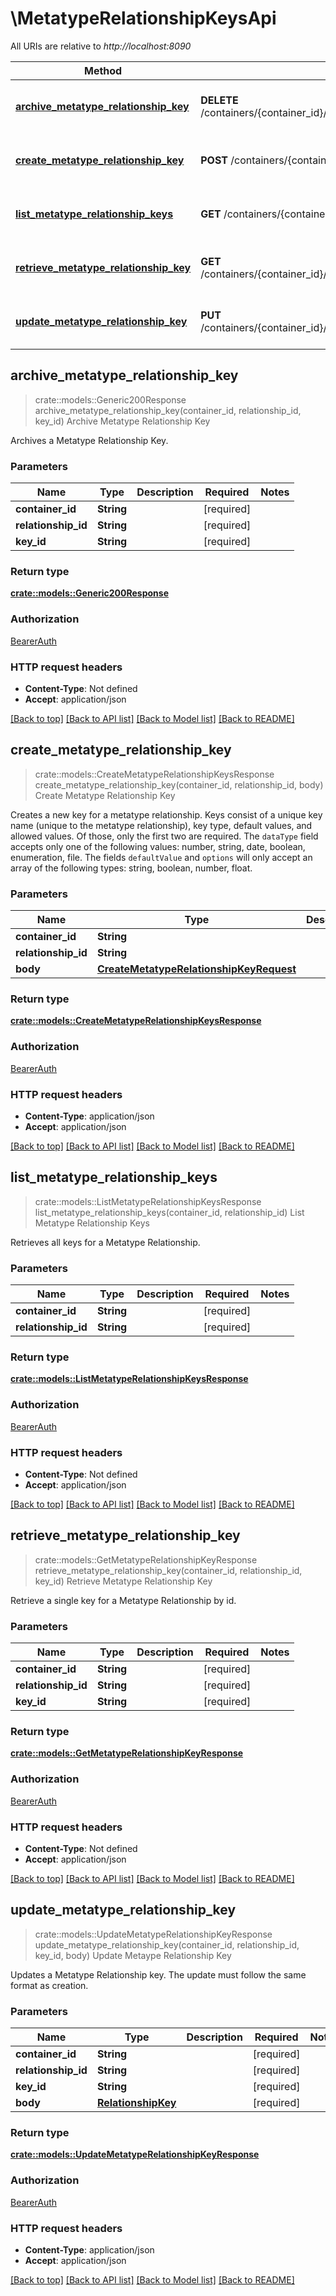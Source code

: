 # \MetatypeRelationshipKeysApi

All URIs are relative to *http://localhost:8090*

Method | HTTP request | Description
------------- | ------------- | -------------
[**archive_metatype_relationship_key**](MetatypeRelationshipKeysApi.md#archive_metatype_relationship_key) | **DELETE** /containers/{container_id}/metatype_relationships/{relationship_id}/keys/{key_id} | Archive Metatype Relationship Key
[**create_metatype_relationship_key**](MetatypeRelationshipKeysApi.md#create_metatype_relationship_key) | **POST** /containers/{container_id}/metatype_relationships/{relationship_id}/keys | Create Metatype Relationship Key
[**list_metatype_relationship_keys**](MetatypeRelationshipKeysApi.md#list_metatype_relationship_keys) | **GET** /containers/{container_id}/metatype_relationships/{relationship_id}/keys | List Metatype Relationship Keys
[**retrieve_metatype_relationship_key**](MetatypeRelationshipKeysApi.md#retrieve_metatype_relationship_key) | **GET** /containers/{container_id}/metatype_relationships/{relationship_id}/keys/{key_id} | Retrieve Metatype Relationship Key
[**update_metatype_relationship_key**](MetatypeRelationshipKeysApi.md#update_metatype_relationship_key) | **PUT** /containers/{container_id}/metatype_relationships/{relationship_id}/keys/{key_id} | Update Metaype Relationship Key



## archive_metatype_relationship_key

> crate::models::Generic200Response archive_metatype_relationship_key(container_id, relationship_id, key_id)
Archive Metatype Relationship Key

Archives a Metatype Relationship Key.

### Parameters


Name | Type | Description  | Required | Notes
------------- | ------------- | ------------- | ------------- | -------------
**container_id** | **String** |  | [required] |
**relationship_id** | **String** |  | [required] |
**key_id** | **String** |  | [required] |

### Return type

[**crate::models::Generic200Response**](Generic200Response.md)

### Authorization

[BearerAuth](../README.md#BearerAuth)

### HTTP request headers

- **Content-Type**: Not defined
- **Accept**: application/json

[[Back to top]](#) [[Back to API list]](../README.md#documentation-for-api-endpoints) [[Back to Model list]](../README.md#documentation-for-models) [[Back to README]](../README.md)


## create_metatype_relationship_key

> crate::models::CreateMetatypeRelationshipKeysResponse create_metatype_relationship_key(container_id, relationship_id, body)
Create Metatype Relationship Key

Creates a new key for a metatype relationship. Keys consist of a unique key name (unique to the metatype relationship), key type, default values, and allowed values. Of those, only the first two are required. The `dataType` field accepts only one of the following values: number, string, date, boolean, enumeration, file.  The fields `defaultValue` and `options` will only accept an array of the following types: string, boolean, number, float.

### Parameters


Name | Type | Description  | Required | Notes
------------- | ------------- | ------------- | ------------- | -------------
**container_id** | **String** |  | [required] |
**relationship_id** | **String** |  | [required] |
**body** | [**CreateMetatypeRelationshipKeyRequest**](CreateMetatypeRelationshipKeyRequest.md) |  | [required] |

### Return type

[**crate::models::CreateMetatypeRelationshipKeysResponse**](CreateMetatypeRelationshipKeysResponse.md)

### Authorization

[BearerAuth](../README.md#BearerAuth)

### HTTP request headers

- **Content-Type**: application/json
- **Accept**: application/json

[[Back to top]](#) [[Back to API list]](../README.md#documentation-for-api-endpoints) [[Back to Model list]](../README.md#documentation-for-models) [[Back to README]](../README.md)


## list_metatype_relationship_keys

> crate::models::ListMetatypeRelationshipKeysResponse list_metatype_relationship_keys(container_id, relationship_id)
List Metatype Relationship Keys

Retrieves all keys for a Metatype Relationship.

### Parameters


Name | Type | Description  | Required | Notes
------------- | ------------- | ------------- | ------------- | -------------
**container_id** | **String** |  | [required] |
**relationship_id** | **String** |  | [required] |

### Return type

[**crate::models::ListMetatypeRelationshipKeysResponse**](ListMetatypeRelationshipKeysResponse.md)

### Authorization

[BearerAuth](../README.md#BearerAuth)

### HTTP request headers

- **Content-Type**: Not defined
- **Accept**: application/json

[[Back to top]](#) [[Back to API list]](../README.md#documentation-for-api-endpoints) [[Back to Model list]](../README.md#documentation-for-models) [[Back to README]](../README.md)


## retrieve_metatype_relationship_key

> crate::models::GetMetatypeRelationshipKeyResponse retrieve_metatype_relationship_key(container_id, relationship_id, key_id)
Retrieve Metatype Relationship Key

Retrieve a single key for a Metatype Relationship by id.

### Parameters


Name | Type | Description  | Required | Notes
------------- | ------------- | ------------- | ------------- | -------------
**container_id** | **String** |  | [required] |
**relationship_id** | **String** |  | [required] |
**key_id** | **String** |  | [required] |

### Return type

[**crate::models::GetMetatypeRelationshipKeyResponse**](GetMetatypeRelationshipKeyResponse.md)

### Authorization

[BearerAuth](../README.md#BearerAuth)

### HTTP request headers

- **Content-Type**: Not defined
- **Accept**: application/json

[[Back to top]](#) [[Back to API list]](../README.md#documentation-for-api-endpoints) [[Back to Model list]](../README.md#documentation-for-models) [[Back to README]](../README.md)


## update_metatype_relationship_key

> crate::models::UpdateMetatypeRelationshipKeyResponse update_metatype_relationship_key(container_id, relationship_id, key_id, body)
Update Metaype Relationship Key

Updates a Metatype Relationship key. The update must follow the same format as creation.

### Parameters


Name | Type | Description  | Required | Notes
------------- | ------------- | ------------- | ------------- | -------------
**container_id** | **String** |  | [required] |
**relationship_id** | **String** |  | [required] |
**key_id** | **String** |  | [required] |
**body** | [**RelationshipKey**](RelationshipKey.md) |  | [required] |

### Return type

[**crate::models::UpdateMetatypeRelationshipKeyResponse**](UpdateMetatypeRelationshipKeyResponse.md)

### Authorization

[BearerAuth](../README.md#BearerAuth)

### HTTP request headers

- **Content-Type**: application/json
- **Accept**: application/json

[[Back to top]](#) [[Back to API list]](../README.md#documentation-for-api-endpoints) [[Back to Model list]](../README.md#documentation-for-models) [[Back to README]](../README.md)

